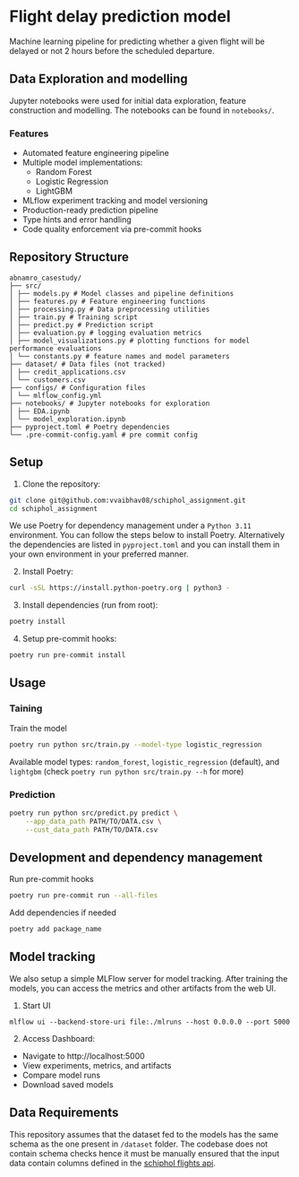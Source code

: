 # Flight delay prediction model

Machine learning pipeline for predicting whether a given flight will be delayed or not 2 hours before the scheduled departure.

## Data Exploration and modelling

Jupyter notebooks were used for initial data exploration, feature construction and modelling. The notebooks can be found in `notebooks/`.

### Features

- Automated feature engineering pipeline
- Multiple model implementations:
  - Random Forest
  - Logistic Regression
  - LightGBM
- MLflow experiment tracking and model versioning
- Production-ready prediction pipeline
- Type hints and error handling
- Code quality enforcement via pre-commit hooks

## Repository Structure
```
abnamro_casestudy/
├── src/
│ ├── models.py # Model classes and pipeline definitions
│ ├── features.py # Feature engineering functions
│ ├── processing.py # Data preprocessing utilities
│ ├── train.py # Training script
│ ├── predict.py # Prediction script
│ ├── evaluation.py # logging evaluation metrics
│ ├── model_visualizations.py # plotting functions for model performance evaluations
│ └── constants.py # feature names and model parameters
├── dataset/ # Data files (not tracked)
│ ├── credit_applications.csv
│ └── customers.csv
├── configs/ # Configuration files
│ └── mlflow_config.yml
├── notebooks/ # Jupyter notebooks for exploration
│ ├── EDA.ipynb
│ └── model_exploration.ipynb
├── pyproject.toml # Poetry dependencies
└── .pre-commit-config.yaml # pre commit config
```


## Setup

1. Clone the repository:
```bash
git clone git@github.com:vvaibhav08/schiphol_assignment.git
cd schiphol_assignment
```

We use Poetry for dependency management under a `Python 3.11` environment. You can follow the steps below to install Poetry. Alternatively the dependencies are listed in `pyproject.toml` and you can install them in your own environment in your preferred manner.


2. Install Poetry:
```bash
curl -sSL https://install.python-poetry.org | python3 -
```

3. Install dependencies (run from root):
```bash
poetry install
```

4. Setup pre-commit hooks:
```bash
poetry run pre-commit install
```

## Usage

### Taining
Train the model
```bash
poetry run python src/train.py --model-type logistic_regression
```
Available model types:
`random_forest`, `logistic_regression` (default), and `lightgbm` (check `poetry run python src/train.py --h` for more)

### Prediction
```bash
poetry run python src/predict.py predict \
    --app_data_path PATH/TO/DATA.csv \
    --cust_data_path PATH/TO/DATA.csv
```

## Development and dependency management

Run pre-commit hooks
```bash
poetry run pre-commit run --all-files
```

Add dependencies if needed
```bash
poetry add package_name
```

## Model tracking

We also setup a simple MLFlow server for model tracking. After training the models, you can access the metrics and other artifacts from the web UI.

1. Start UI
```
mlflow ui --backend-store-uri file:./mlruns --host 0.0.0.0 --port 5000
```

2. Access Dashboard:
- Navigate to http://localhost:5000
- View experiments, metrics, and artifacts
- Compare model runs
- Download saved models

## Data Requirements

This repository assumes that the dataset fed to the models has the same schema as the one present in `/dataset` folder. The codebase does not contain schema checks hence it must be manually ensured that the input data contain columns defined in the [schiphol flights api](https://developer.schiphol.nl/apis/flight-api/overview?version=latest).

